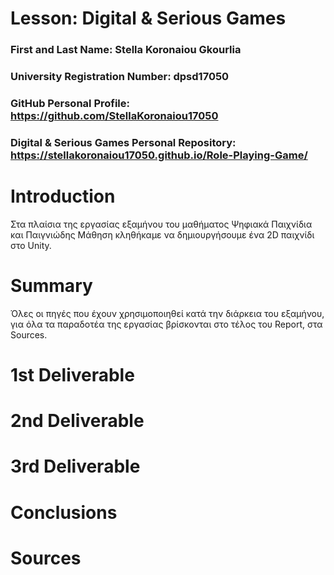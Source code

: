 # Lesson: Digital & Serious Games

### First and Last Name: Stella Koronaiou Gkourlia
### University Registration Number: dpsd17050
### GitHub Personal Profile: https://github.com/StellaKoronaiou17050
### Digital & Serious Games Personal Repository: https://stellakoronaiou17050.github.io/Role-Playing-Game/

# Introduction

Στα πλαίσια της εργασίας εξαμήνου του μαθήματος Ψηφιακά Παιχνίδια και Παιγνιώδης Μάθηση κληθήκαμε να δημιουργήσουμε ένα 2D παιχνίδι στο Unity.


# Summary

Όλες οι πηγές που έχουν χρησιμοποιηθεί κατά την διάρκεια του εξαμήνου, για όλα τα παραδοτέα της εργασίας βρίσκονται στο τέλος του Report, στα Sources.


# 1st Deliverable


# 2nd Deliverable


# 3rd Deliverable 


# Conclusions


# Sources
